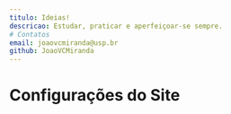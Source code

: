 ```yaml
---
titulo: Ideias!
descricao: Estudar, praticar e aperfeiçoar-se sempre.
# Contatos
email: joaovcmiranda@usp.br
github: JoaoVCMiranda
---
```


# Configurações do Site


